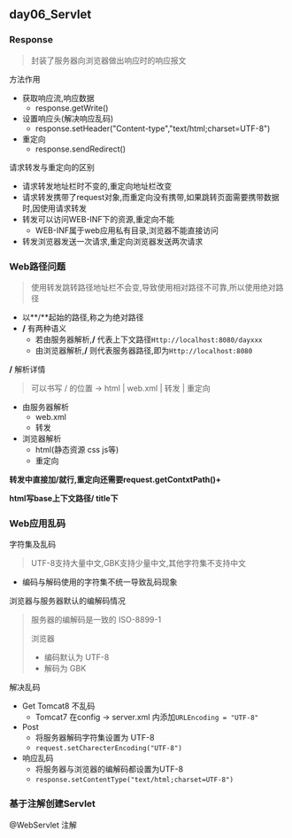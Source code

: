 ## day06_Servlet



### Response

>  封装了服务器向浏览器做出响应时的响应报文



方法作用

* 获取响应流,响应数据
  * response.getWrite()
* 设置响应头(解决响应乱码)
  * response.setHeader("Content-type","text/html;charset=UTF-8")
* 重定向
  * response.sendRedirect()



请求转发与重定向的区别

* 请求转发地址栏时不变的,重定向地址栏改变
* 请求转发携带了request对象,而重定向没有携带,如果跳转页面需要携带数据时,因使用请求转发
* 转发可以访问WEB-INF下的资源,重定向不能
  * WEB-INF属于web应用私有目录,浏览器不能直接访问
* 转发浏览器发送一次请求,重定向浏览器发送两次请求



### Web路径问题

>  使用转发跳转路径地址栏不会变,导致使用相对路径不可靠,所以使用绝对路径

* 以**/**起始的路径,称之为绝对路径
* **/** 有两种语义
  * 若由服务器解析,**/** 代表上下文路径`Http://localhost:8080/dayxxx`
  * 由浏览器解析,**/** 则代表服务器路径,即为`Http://localhost:8080`

**/** 解析详情

> 可以书写 / 的位置 -> html | web.xml | 转发 | 重定向

* 由服务器解析
  * web.xml
  * 转发
* 浏览器解析
  * html(静态资源 css js等)
  * 重定向

**转发中直接加/就行,重定向还需要request.getContxtPath()+**

**html写base上下文路径/ title下**



### Web应用乱码

字符集及乱码

> UTF-8支持大量中文,GBK支持少量中文,其他字符集不支持中文

* 编码与解码使用的字符集不统一导致乱码现象

浏览器与服务器默认的编解码情况

> 服务器的编解码是一致的 ISO-8899-1
>
> 浏览器
>
> * 编码默认为 UTF-8
> * 解码为 GBK

解决乱码

* Get Tomcat8 不乱码
  * Tomcat7 在config -> server.xml 内添加`URLEncoding = "UTF-8"`
* Post
  * 将服务器解码字符集设置为 UTF-8
  * `request.setCharecterEncoding("UTF-8")`
* 响应乱码
  * 将服务器与浏览器的编解码都设置为UTF-8
  * `response.setContentType("text/html;charset=UTF-8")`

### 基于注解创建Servlet

@WebServlet 注解